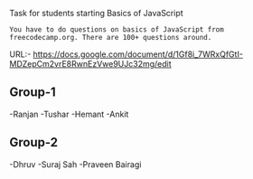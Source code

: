Task for students starting Basics of JavaScript

```
You have to do questions on basics of JavaScript from freecodecamp.org. There are 100+ questions around.
```

URL:- https://docs.google.com/document/d/1Gf8i_7WRxQfGtI-MDZepCm2vrE8RwnEzVwe9UJc32mg/edit

## Group-1
-Ranjan
-Tushar
-Hemant
-Ankit

## Group-2
-Dhruv
-Suraj Sah
-Praveen Bairagi